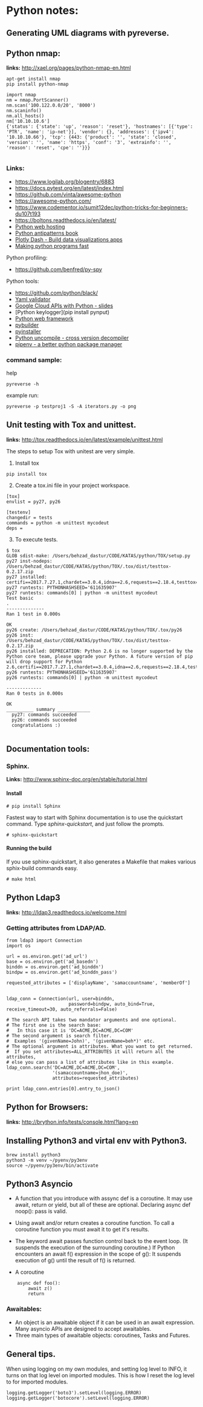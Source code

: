 # Python notes:

## Generating UML diagrams with pyreverse.

## Python nmap:

**links:**
http://xael.org/pages/python-nmap-en.html


```
apt-get install nmap
pip install python-nmap

import nmap
nm = nmap.PortScanner()
nm.scan('100.122.0.0/20', '8000')
nm.scaninfo()
nm.all_hosts()
nm['10.10.10.6']
{'status': {'state': 'up', 'reason': 'reset'}, 'hostnames': [{'type': 'PTR', 'name': 'ip-net'}], 'vendor': {}, 'addresses': {'ipv4': '10.10.10.66'}, 'tcp': {443: {'product': '', 'state': 'closed', 'version': '', 'name': 'https', 'conf': '3', 'extrainfo': '', 'reason': 'reset', 'cpe': ''}}}


```

### Links:
* https://www.logilab.org/blogentry/6883
* https://docs.pytest.org/en/latest/index.html
* https://github.com/vinta/awesome-python
* https://awesome-python.com/
* https://www.codementor.io/sumit12dec/python-tricks-for-beginners-du107t193
* https://boltons.readthedocs.io/en/latest/
* [Python web hosting](https://www.pythonanywhere.com/)
* [Python antipatterns book](https://docs.quantifiedcode.com/python-anti-patterns/index.html)
* [Plotly Dash - Build data visualizations apps](https://dash.plot.ly/)
* [Making python programs fast](https://martinheinz.dev/blog/13)

Python profiling:
* https://github.com/benfred/py-spy

Python tools:
* https://github.com/python/black/
* [Yaml validator](https://github.com/23andMe/Yamale)
* [Google Cloud APIs with Python - slides](https://www.slideshare.net/slideshow/embed_code/147353536)
* [Python keylogger](pip install pynput)
* [Python web framework](https://falconframework.org/)
* [pybuilder](https://pybuilder.github.io/)
* [pyinstaller](https://www.pyinstaller.org/)
* [Python uncompile - cross version decompiler](https://github.com/rocky/python-uncompyle6)
* [pipenv - a better python package manager](https://pipenv-fork.readthedocs.io/en/latest/install.html#installing-pipenv)

### command sample:

help
```
pyreverse -h
```

example run:
```
pyreverse -p testproj1 -S -A iterators.py -o png
```


## Unit testing with Tox and unittest.

**links:**
http://tox.readthedocs.io/en/latest/example/unittest.html


The steps to setup Tox with unitest are very simple.

1. Install tox
```
pip install tox
```

2. Create a tox.ini file in your project workspace.
```
[tox]
envlist = py27, py26

[testenv]
changedir = tests
commands = python -m unittest mycodeut
deps =

```

3. To execute tests.

```
$ tox
GLOB sdist-make: /Users/behzad_dastur/CODE/KATAS/python/TOX/setup.py
py27 inst-nodeps: /Users/behzad_dastur/CODE/KATAS/python/TOX/.tox/dist/testtox-0.2.17.zip
py27 installed: certifi==2017.7.27.1,chardet==3.0.4,idna==2.6,requests==2.18.4,testtox==0.2.17,urllib3==1.22
py27 runtests: PYTHONHASHSEED='611635907'
py27 runtests: commands[0] | python -m unittest mycodeut
Test basic
.
--------------
Ran 1 test in 0.000s

OK
py26 create: /Users/behzad_dastur/CODE/KATAS/python/TOX/.tox/py26
py26 inst: /Users/behzad_dastur/CODE/KATAS/python/TOX/.tox/dist/testtox-0.2.17.zip
py26 installed: DEPRECATION: Python 2.6 is no longer supported by the Python core team, please upgrade your Python. A future version of pip will drop support for Python 2.6,certifi==2017.7.27.1,chardet==3.0.4,idna==2.6,requests==2.18.4,testtox==0.2.17,urllib3==1.22
py26 runtests: PYTHONHASHSEED='611635907'
py26 runtests: commands[0] | python -m unittest mycodeut

-------------
Ran 0 tests in 0.000s

OK
__________ summary ____________
  py27: commands succeeded
  py26: commands succeeded
  congratulations :)


```

## Documentation tools:

### Sphinx.
**Links:**
http://www.sphinx-doc.org/en/stable/tutorial.html



#### Install
```
# pip install Sphinx
```

Fastest way to start with Sphinx documentation is to use the quickstart command.
Type *sphinx-quickstart*, and just follow the prompts.

```
# sphinx-quickstart
```

#### Running the build
If you use sphinx-quickstart, it also generates a Makefile that makes various
sphix-build commands easy.

```
# make html
```



## Python Ldap3

**links:**
http://ldap3.readthedocs.io/welcome.html

### Getting attributes from LDAP/AD.

```
from ldap3 import Connection
import os

url = os.environ.get('ad_url')
base = os.environ.get('ad_basedn')
binddn = os.environ.get('ad_binddn')
bindpw = os.environ.get('ad_binddn_pass')

requested_attributes = ['displayName', 'samaccountname', 'memberOf']


ldap_conn = Connection(url, user=binddn,
                       password=bindpw, auto_bind=True, receive_timeout=30, auto_referrals=False)

# The search API takes two mandator arguments and one optional.
# The first one is the search base:
#   In this case it is 'DC=ACME,DC=ACME,DC=COM'
# The second argument is search filter.
#  Examples '(givenName=John)', '(givenName=beh*)' etc.
# The optional argument is attributes. What you want to get returned.
#  If you set attributes=ALL_ATTRIBUTES it will return all the attributes,
# else you can pass a list of attributes like in this example.
ldap_conn.search('DC=ACME,DC=ACME,DC=COM',
                 '(samaccountname=jhon_doe)',
                 attributes=requested_attributes)

print ldap_conn.entries[0].entry_to_json()

```

## Python for Browsers:

**links:**
http://brython.info/tests/console.html?lang=en


## Installing Python3 and virtal env with Python3.

```
brew install python3
python3 -m venv ~/pyenv/py3env
source ~/pyenv/py3env/bin/activate

```


## Python3 Asyncio
* A function that you introduce with assync def is a coroutine.
  It may use await, return or yield, but all of these are optional.
  Declaring async def noop():  pass is valid.

* Using await and/or return creates a coroutine function. To call a
  coroutine function you must await it to get it's results.

* The keyword await passes function control back to the event loop.
   (It suspends the execution of the surrounding coroutine.) If Python
   encounters an await f() expression in the scope of g():
   It suspends execution of g() until the result of f() is returned.

* A coroutine
```
    async def foo():
        await z()
        return
```
### Awaitables:
* An object is an awaitable object if it can be used in an await expression.
  Many asyncio APIs are designed to accept awaitables.
* Three main types of awaitable objects: coroutines, Tasks and Futures.




## General tips.
When using logging on my own modules, and setting log level to INFO, it
turns on that log level on imported modules. This is how I reset the log level
to for imported modules.

```
logging.getLogger('boto3').setLevel(logging.ERROR)
logging.getLogger('botocore').setLevel(logging.ERROR)
```


